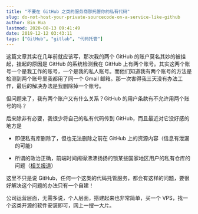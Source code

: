 ```yaml
---
title: "不要在 GitHub 之类的服务商那托管你的私有代码"
slug: do-not-host-your-private-sourcecode-on-a-service-like-github
author: Bin Hua
lastmod: 2020-08-13 09:41:49
date: 2019-12-12 03:43:11
tags: ["GitHub", "gitlab", "代码托管"]
---
```


这篇文章其实在几年前就应该写，那次我的两个 GitHub 的账户莫名其妙的被挂起，挂起的原因是 GitHub 的系统检测我在 GitHub 上有两个账号。其实这两个账号一个是我工作的账号，一个是我的私人账号。而他们知道我有两个账号的方法是检测到两个账号里我都用了同一个 Gmail 邮箱。那一次害得我三天没有办法工作，最后的解决办法是我删除掉一个账号。

但问题来了，我有两个账户又有什么关系？GitHub 的用户条款有不允许用两个账号的吗？

后来除非有必要，我很少将自己的私有代码传到 GitHub，而且最近对它没好感的地方是

- 即便私有库删除了，但也无法删除之前在 GitHub 上的资源内容（信息有泄漏的可能）

- 所谓的政治正确，前端时间闹得沸沸扬扬的锁某些国家地区用户的私有仓库的问题（[相关报道](https://github.com/1995parham/github-do-not-ban-us/blob/master/README-CN.md)）

这里不只是说 GitHub，任何一个这类的代码托管服务，都会有这样的问题，要很好解决这个问题的办法只有一个自建！

公司运营层面，无需多说，个人层面，搭建起来也非常简单，买一个 VPS，找一个这类开源的软件安装即可，网上一搜一大片。